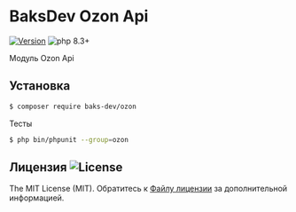 # BaksDev Ozon Api

[![Version](https://img.shields.io/badge/version-7.1.2-blue)](https://github.com/baks-dev/ozon/releases)
![php 8.3+](https://img.shields.io/badge/php-min%208.3-red.svg)

Модуль Ozon Api

## Установка

``` bash
$ composer require baks-dev/ozon
```

Тесты

``` bash
$ php bin/phpunit --group=ozon
```


## Лицензия ![License](https://img.shields.io/badge/MIT-green)

The MIT License (MIT). Обратитесь к [Файлу лицензии](LICENSE.md) за дополнительной информацией.
